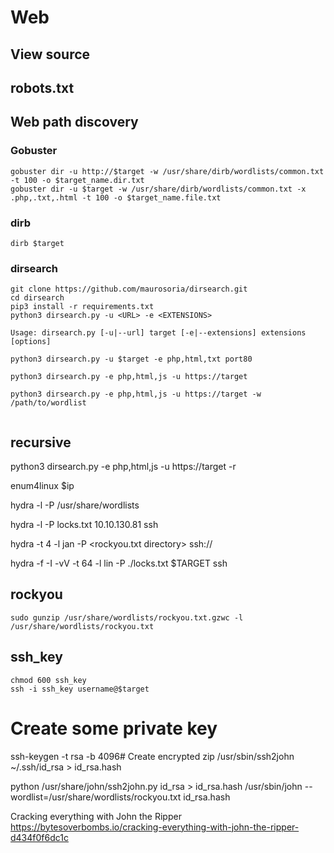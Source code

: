# Web

## View source

## robots.txt


## Web path discovery


### Gobuster
```
gobuster dir -u http://$target -w /usr/share/dirb/wordlists/common.txt -t 100 -o $target_name.dir.txt
gobuster dir -u $target -w /usr/share/dirb/wordlists/common.txt -x .php,.txt,.html -t 100 -o $target_name.file.txt

```


### dirb
```
dirb $target
```

###  dirsearch

```
git clone https://github.com/maurosoria/dirsearch.git
cd dirsearch
pip3 install -r requirements.txt
python3 dirsearch.py -u <URL> -e <EXTENSIONS>

Usage: dirsearch.py [-u|--url] target [-e|--extensions] extensions [options]

python3 dirsearch.py -u $target -e php,html,txt port80

python3 dirsearch.py -e php,html,js -u https://target

python3 dirsearch.py -e php,html,js -u https://target -w /path/to/wordlist
  
```

## recursive
python3 dirsearch.py -e php,html,js -u https://target -r


enum4linux $ip


hydra -l <username> -P /usr/share/wordlists

hydra -l <username> -P locks.txt 10.10.130.81 ssh
  
hydra -t 4 -l jan -P <rockyou.txt directory> ssh://<MACHINE IP>

hydra -f -I -vV -t 64 -l lin -P ./locks.txt $TARGET ssh
  
  


  ## rockyou
  ```
  sudo gunzip /usr/share/wordlists/rockyou.txt.gzwc -l /usr/share/wordlists/rockyou.txt
  ```
  
  ## ssh_key
  ```
  chmod 600 ssh_key
  ssh -i ssh_key username@$target
  ```
  # Create some private key
  ssh-keygen -t rsa -b 4096# Create encrypted zip
  /usr/sbin/ssh2john ~/.ssh/id_rsa > id_rsa.hash
  
  
  
  python /usr/share/john/ssh2john.py id_rsa > id_rsa.hash
  /usr/sbin/john --wordlist=/usr/share/wordlists/rockyou.txt id_rsa.hash
  
  
  Cracking everything with John the Ripper
  https://bytesoverbombs.io/cracking-everything-with-john-the-ripper-d434f0f6dc1c
  
  
  

